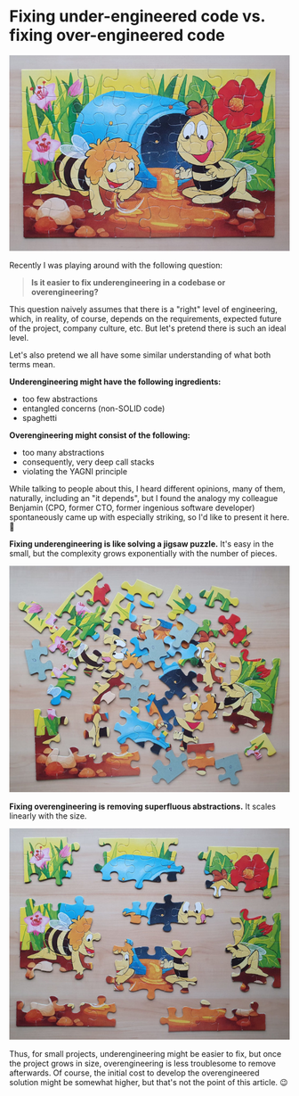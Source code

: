 # Fixing under-engineered code vs. fixing over-engineered code

![(puzzle)](fixing_underengineered_code_vs_fixing_overengineered_code/puzzle.jpg)

Recently I was playing around with the following question:

> **Is it easier to fix underengineering in a codebase or overengineering?**

This question naively assumes that there is a "right" level of engineering, which, in reality, of course, depends on the requirements, expected future of the project, company culture, etc. But let's pretend there is such an ideal level.

Let's also pretend we all have some similar understanding of what both terms mean.

**Underengineering might have the following ingredients:**
- too few abstractions
- entangled concerns (non-SOLID code)
- spaghetti

**Overengineering might consist of the following:**
- too many abstractions
- consequently, very deep call stacks
- violating the YAGNI principle

While talking to people about this, I heard different opinions, many of them, naturally, including an "it depends", but I found the analogy my colleague Benjamin (CPO, former CTO, former ingenious software developer) spontaneously came up with especially striking, so I'd like to present it here. :slightly_smiling_face:

**Fixing underengineering is like solving a jigsaw puzzle.** It's easy in the small, but the complexity grows exponentially with the number of pieces.

![(puzzle_underengineering)](fixing_underengineered_code_vs_fixing_overengineered_code/puzzle_underengineering.jpg)

**Fixing overengineering is removing superfluous abstractions.** It scales linearly with the size.

![(puzzle_overengineering)](fixing_underengineered_code_vs_fixing_overengineered_code/puzzle_overengineering.jpg)

Thus, for small projects, underengineering might be easier to fix, but once the project grows in size, overengineering is less troublesome to remove afterwards. Of course, the initial cost to develop the overengineered solution might be somewhat higher, but that's not the point of this article. :wink:
